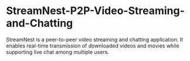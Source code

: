 # StreamNest-P2P-Video-Streaming-and-Chatting
StreamNest is a peer-to-peer video streaming and chatting application. It enables real-time transmission of downloaded videos and movies while supporting live chat among multiple users.
